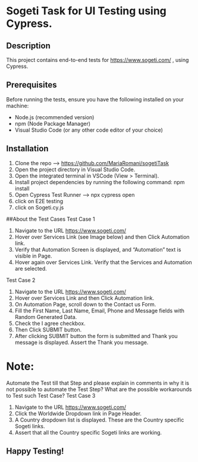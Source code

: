 # Sogeti Task for UI Testing using Cypress.

## Description
This project contains end-to-end tests for https://www.sogeti.com/ , using Cypress.

## Prerequisites
Before running the tests, ensure you have the following installed on your machine:
- Node.js (recommended version)
- npm (Node Package Manager)
- Visual Studio Code (or any other code editor of your choice)

## Installation
1. Clone the repo --> https://github.com/MariaRomani/sogetiTask
2. Open the project directory in Visual Studio Code.
3. Open the integrated terminal in VSCode (View > Terminal).
4. Install project dependencies by running the following command:
npm install
5. Open Cypress Test Runner --> npx cypress open
6. click on E2E testing
7. click on Sogeti.cy.js




##About the Test Cases
Test Case 1
1. Navigate to the URL https://www.sogeti.com/
2. Hover over Services Link (see Image below) and then Click Automation link.
3. Verify that Automation Screen is displayed, and “Automation” text is visible in Page.
4. Hover again over Services Link. Verify that the Services and Automation are selected.

Test Case 2
1. Navigate to the URL https://www.sogeti.com/
2. Hover over Services Link and then Click Automation link.
3. On Automation Page, scroll down to the Contact us Form.
4. Fill the First Name, Last Name, Email, Phone and Message fields with Random Generated Data.
5. Check the I agree checkbox.
6. Then Click SUBMIT button.
7. After clicking SUBMIT button the form is submitted and Thank you message is displayed. Assert the Thank you message.
# Note:
Automate the Test till that Step and please explain in comments in why it is not possible to automate the Test Step? What are the possible workarounds to Test such Test Case?
Test Case 3
1. Navigate to the URL https://www.sogeti.com/
2. Click the Worldwide Dropdown link in Page Header.
3. A Country dropdown list is displayed. These are the Country specific Sogeti links.
4. Assert that all the Country specific Sogeti links are working.
   
## Happy Testing!

